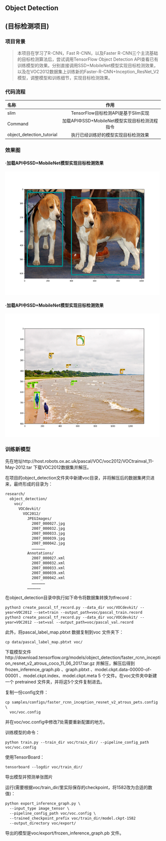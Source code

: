 ## Object Detection
## (目标检测项目)

### 项目背景
>  本项目在学习了R-CNN，Fast R-CNN，以及Faster R-CNN三个主流基础的目标检测算法后，尝试调用TensorFlow Object Detection API查看已有训练模型的效果。分别直接调用SSD+MobileNet模型实现目标检测效果，以及在VOC2012数据集上训练新的Faster-R-CNN+Inception_ResNet_V2模型，调整模型和训练细节，实现目标检测效果。


### 代码流程
|名称|作用|
|:-------------|:-------------:|
|slim|TensorFlow目标检测API是基于Slim实现|
|Command|加载API中SSD+MobileNet模型实现目标检测流程指令|
|object_detection_tutorial|执行已经训练好的模型实现目标检测效果|

### 效果图
#### ·加载API中SSD+MobileNet模型实现目标检测效果
<img width="500" height="400" src="./figures/tutor_1.png"/>

#### ·加载API中SSD+MobileNet模型实现目标检测效果
<img width="500" height="400" src="./figures/tutor_2.png"/>

### 训练新模型
先在地址http://host.robots.ox.ac.uk/pascal/VOC/voc2012/VOCtrainval_11-May-2012.tar 下载VOC2012数据集并解压。

在项目的object_detection文件夹中新建voc目录，并将解压后的数据集拷贝进来，最终形成的目录为：

```
research/
  object_detection/
    voc/
      VOCdevkit/
        VOC2012/
          JPEGImages/
            2007_000027.jpg
            2007_000032.jpg
            2007_000033.jpg
            2007_000039.jpg
            2007_000042.jpg
            ………………
          Annotations/
            2007_000027.xml
            2007_000032.xml
            2007_000033.xml
            2007_000039.xml
            2007_000042.xml
            ………………
          ………………
```

在object_detection目录中执行如下命令将数据集转换为tfrecord：

```
python3 create_pascal_tf_record.py --data_dir voc/VOCdevkit/ --year=VOC2012 --set=train --output_path=voc/pascal_train.record
python3 create_pascal_tf_record.py --data_dir voc/VOCdevkit/ --year=VOC2012 --set=val --output_path=voc/pascal_val.record
```

此外，将pascal_label_map.pbtxt 数据复制到voc 文件夹下：
```
cp data/pascal_label_map.pbtxt voc/
```

下载模型文件http://download.tensorflow.org/models/object_detection/faster_rcnn_inception_resnet_v2_atrous_coco_11_06_2017.tar.gz 并解压，解压后得到frozen_inference_graph.pb 、graph.pbtxt 、model.ckpt.data-00000-of-00001 、model.ckpt.index、model.ckpt.meta 5 个文件。在voc文件夹中新建一个
pretrained 文件夹，并将这5个文件复制进去。

复制一份config文件：
```
cp samples/configs/faster_rcnn_inception_resnet_v2_atrous_pets.config \
  voc/voc.config
```

并在voc/voc.config中修改7处需要重新配置的地方。

训练模型的命令：
```
python train.py --train_dir voc/train_dir/ --pipeline_config_path voc/voc.config
```

使用TensorBoard：
```
tensorboard --logdir voc/train_dir/
```

导出模型并预测单张图片

运行(需要根据voc/train_dir/里实际保存的checkpoint，将1582改为合适的数值)：
```
python export_inference_graph.py \
  --input_type image_tensor \
  --pipeline_config_path voc/voc.config \
  --trained_checkpoint_prefix voc/train_dir/model.ckpt-1582
  --output_directory voc/export/
```

导出的模型是voc/export/frozen_inference_graph.pb 文件。